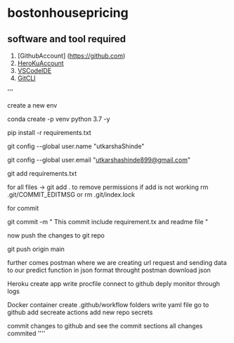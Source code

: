 # bostonhousepricing



## software and tool required 


1. [GithubAccount] (https://github.com)
2. [HeroKuAccount](https://heroku.com)
3. [VSCodeIDE](https://code.visualstudio.com/)
4. [GitCLI](https://git-scm.com/book/en/v2/Getting-Started-The-Command-Line)


'''

create a new env 

conda create -p venv python 3.7 -y 

pip install -r requirements.txt

git config --global user.name "utkarshaShinde"

git config --global user.email "utkarshashinde899@gmail.com"

git add requirements.txt

for all files -> git add . 
 to remove permissions if add is not working 
rm .git/COMMIT_EDITMSG
 or 
 rm .git/index.lock



for commit 

git commit -m " This commit include requirement.tx and readme file "

now push the changes to git repo

git push origin main


further comes postman where we are creating url request and sending data to our predict function in json format throught postman 
download 
json 


Heroku 
create app
write procfile
connect to github 
deply
monitor through logs 

Docker container 
create .github/workflow folders write yaml file
go to github add secreate actions add new repo secrets

commit changes to github 
and see the commit sections all changes commited 
''''
